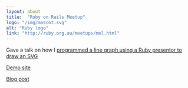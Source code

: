 ```yaml
---
layout: about
title:  "Ruby on Rails Meetup"
logo: "/img/mascot.svg"
alt: "Ruby logo"
link: "http://ruby.org.au/meetups/mel.html"
---
```


Gave a talk on how I [programmed a line graph using a Ruby presentor to draw an SVG](/presentations/#presenting-svg)

[Demo site](/portfolio/#svg-graphs2018)

[Blog post](/publications/#reinteractive-svg-graphs-2018)

